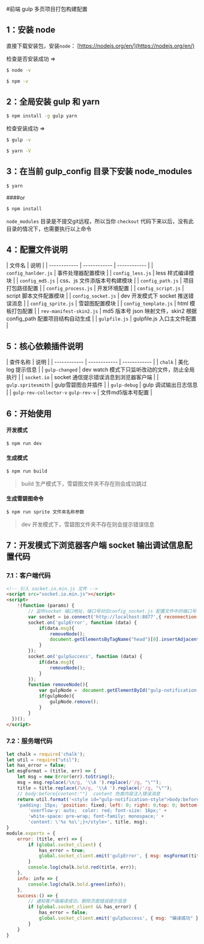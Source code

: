 #前端  gulp 多页项目打包构建配置

## 1：安装 node
直接下载安装包，安装`node`：  [https://nodejs.org/en/](https://nodejs.org/en/)

检查是否安装成功 =>
```bash
$ node -v

$ npm -v
```

## 2：全局安装 gulp 和 yarn
```bash
$ npm install -g gulp yarn
```

检查安装成功 =>
```bash
$ gulp -v

$ yarn -V
```

## 3：在当前 gulp_config 目录下安装 node_modules
```bash
$ yarn
```
####or

```bash
$ npm install
```

`node_modules` 目录是不提交git远程，所以当你 `checkout` 代码下来以后，没有此目录的情况下，也需要执行以上命令 


## 4：配置文件说明

| 文件名  | 说明  |
| ------------ | ------------ | ------------ |
| `config_hanlder.js`  |  事件处理器配置模块  |
| `config_less.js`  | less 样式编译模块  |
| `config_md5.js`  | css、js 文件添版本号构建模块  |
| `config_path.js`  | 项目打包路径配置  |
| `config_process.js`  | 开发环境配置  |
| `config_script.js`  | script 脚本文件配置模块  |
| `config_socket.js`  | dev 开发模式下 socket 推送错误消息  |
| `config_sprite.js`  | 雪碧图配置模块  |
| `config_template.js`  |  html 模板打包配置  |
| `rev-manifest-skin2.js`  | md5 版本号 json 映射文件，skin2 根据config_path 配置项目结构自动生成  |
| `gulpfile.js`  |  gulpfile.js 入口主文件配置  |

## 5：核心依赖插件说明
| 查件名称  | 说明  |
| ------------ | ------------ | ------------ |
| `chalk`  |  美化 log 提示信息  |
| `gulp-changed`  | dev watch 模式下只监听改动的文件，防止全局执行 |
| `socket.io`  | socket 通信提示错误消息到浏览器客户端  |
| `gulp.spritesmith`  | gulp雪碧图合并插件  |
| `gulp-debug`  | gulp 调试输出日志信息  |
| `gulp-rev-collector-v` `gulp-rev-v`  | 文件md5版本号配置  |

## 6：开始使用
#### 开发模式
```bash
$ npm run dev
```

#### 生成模式
```bash
$ npm run build
```
> build 生产模式下，雪碧图文件夹不存在则会成功跳过

#### 生成雪碧图命令
```bash
$ npm run sprite 文件夹名称参数
```
> dev 开发模式下，雪碧图文件夹不存在则会提示错误信息


## 7：开发模式下浏览器客户端 socket 输出调试信息配置代码
### 7.1：客户端代码
```html
<!-- 引入 socket.io.min.js 文件 -->
<script src="socket.io.min.js"></script>
<script>
    !(function (params) {
		// 监听socket 端口地址，端口号对应config_socket.js 配置文件中的端口号
        var socket = io.connect('http://localhost:8877',{ reconnection: false });
        socket.on('gulpError', function (data) {
            if(data.msg){
                removeNode();
                document.getElementsByTagName("head")[0].insertAdjacentHTML('beforeend',data.msg)
            }
        });
        socket.on('gulpSuccess', function (data) {
            if(data.msg){
                removeNode();
            }
        });
        function removeNode(){
            var gulpNode =  document.getElementById("gulp-notification-style")
            if(gulpNode){
                gulpNode.remove();
            }
        }
  })();
</script>
```
### 7.2：服务端代码
```javascript
let chalk = require('chalk');
let util = require("util");
let has_error = false;
let msgFormat = (title, err) => {
    let msg = new Error(err).toString();
    msg = msg.replace(/\n/g, '\\A ').replace(/'/g, "\"");
    title = title.replace(/\n/g, '\\A ').replace(/'/g, "\"");
	// body:before{content:""}  content 伪类内容注入错误消息
    return util.format('<style id="gulp-notification-style">body:before { background: rgba(0, 0, 0, 0.8);'+
	'padding: 15px; 'position: fixed; left: 0; right: 0;top: 0; bottom: 0; z-index: 99999;' +
        'overflow-y: auto;  color: red; font-size: 16px;' +
        'white-space: pre-wrap; font-family: monospace;' +
        'content: \'%s %s\';}</style>', title, msg);
}
module.exports = {
    error: (title, err) => {
        if (global.socket_client) {
            has_error = true;
            global.socket_client.emit('gulpError', { msg: msgFormat(title, err, "error") });
        }
        console.log(chalk.bold.red(title, err));
    },
    info: info => {
        console.log(chalk.bold.green(info));
    },
    success:() => {
        // 通知客户端编译成功，删除页面错误提示信息
        if (global.socket_client && has_error) {
            has_error = false;
            global.socket_client.emit('gulpSuccess', { msg: "编译成功" });
        }
    }
}
```



